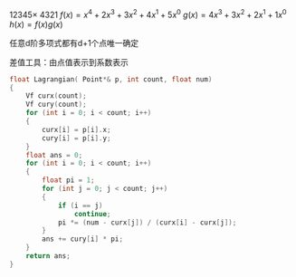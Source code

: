 12345$\times$ 4321
$f(x)=x^4+2x^3+3x^2+4x^1+5x^0$
$g(x)=4x^3+3x^2+2x^1+1x^0$
$h(x)=f(x)g(x)$

任意d阶多项式都有d+1个点唯一确定


差值工具：由点值表示到系数表示

```c++
float Lagrangian( Point*& p, int count, float num)
{
	Vf curx(count);
	Vf cury(count);
	for (int i = 0; i < count; i++)
	{
		curx[i] = p[i].x;
		cury[i] = p[i].y;
	}
	float ans = 0;
	for (int i = 0; i < count; i++)
	{
		float pi = 1;
		for (int j = 0; j < count; j++)
		{
			if (i == j)
				continue;
			pi *= (num - curx[j]) / (curx[i] - curx[j]);
		}
		ans += cury[i] * pi;
	}
	return ans;
}
```
